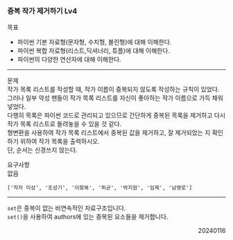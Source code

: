 ### 중복 작가 제거하기 Lv4
목표  
- 파이썬 기본 자료형(문자형, 수치형, 불린형)에 대해 이해한다.
- 파이썬 복합 자료형(리스트,딕셔너리, 튜플)에 대해 이해한다.
- 파이썬의 다양한 연산자에 대해 이해한다.
---
문제  
작가 목록 리스트를 작성할 때, 작가 이름이 중복되지 않도록 작성하는 규칙이 있었다.  
그러나 일부 악성 팬들이 작가 목록 리스트를 자신이 좋아하는 작가 이름으로 가득 채워 넣었다.  
다행히 목록은 파이썬 코드로 관리되고 있으므로 간단하게 중복된 목록을 제거하고 다시 작가 목록 리스트로 돌려놓을 수 있을 것 같다.  
형변환을 사용하여 작가 목록 리스트에서 중복된 값을 제거하고, 잘 제거되었는 지 확인하기 위하여 작가 목록을 출력하시오.  
단, 순서는 신경쓰지 않는다.  

요구사항  
없음
```
['작자 미상', '조성기', '이항복', '허균', '박지원', '임제', '남영로']
```
---
`set`은 중복이 없는 비연속적인 자료구조입니다.  
`set()`을 사용하여 authors에 있는 중복된 요소들을 제거합니다.
<div style="text-align: right">20240116</div>